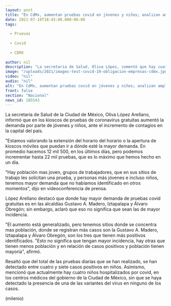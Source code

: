 ```yaml
---
layout: post
title: "En CdMx, aumentan pruebas covid en jóvenes y niños; analizan ampliar horarios de kioskos"
date: 2021-07-10T18:43:00.000-06:00
tags:
  
  - Pruevas
  
  - Covid
  
  - CDMX
  
author: nil
description: "La secretaria de Salud, Oliva López, comentó que hay cuatro niños hospitalizados por covid-19, sin detectar alguna de las variantes. "
image: "/uploads/2021/images-test-covid-19-obligacion-empresas-cdmx.jpg"
video: "nil"
audio: "nil"
alt: "En CdMx, aumentan pruebas covid en jóvenes y niños; analizan ampliar horarios de kioskos"
front: false
section: "Nacional"
news_id: 185543
---
```


La secretaria de Salud de la Ciudad de México, Oliva López Arellano, informó que en los kioscos de pruebas de coronavirus gratuitas aumentó la demanda por parte de jóvenes y niños, ante el incremento de contagios en la capital del país. 

"Estamos valorando la extensión del horario del horario o la apertura de kioscos móviles que puedan ir a dónde esté la mayor demanda. En promedio hacemos 12 mil 500, en los últimos días, pero podemos incrementar hasta 22 mil pruebas, que es lo máximo que hemos hecho en un día. 

"Hay población mas joven, grupos de trabajadores, que en sus sitios de trabajo les solicitan una prueba, y personas más jóvenes e incluso niños, tenemos mayor demanda que no habíamos identificado en otros momentos", dijo en videoconferencia de prensa. 

López Arellano destacó que donde hay mayor demanda de pruebas covid gratuitas es en las alcaldías Gustavo A. Madero, Iztapalapa y Álvaro Obregón; sin embargo, aclaró que eso no significa que sean las de mayor incidencia. 

"El aumento está generalizado, pero tenemos sitios donde se concentra mas población, donde se registran más casos son la Gustavo A. Madero, Iztapalapa y Álvaro Obregón, son los tres que tienen más positivos identificados. "Esto no significa que tengan mayor incidencia, hay otras que tienen menos población y en relación de casos positivos y población tienen mayoría", afirmó. 

Resaltó que del total de las pruebas diarias que se han realizado, se han detectado entre cuatro y siete casos positivos en niños. Asimismo, mencionó que actualmente hay cuatro niños hospitalizados por covid, en los centros médicos del gobierno de la Ciudad de México, sin que se haya detectado la presencia de una de las variantes del virus en ninguno de los casos. 

(milenio)